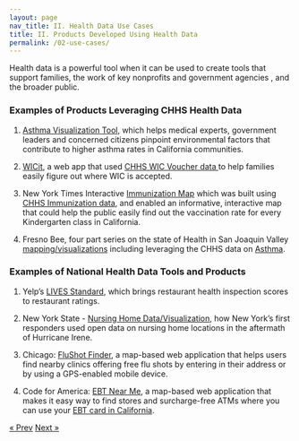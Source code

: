 ```yaml
---
layout: page
nav_title: II. Health Data Use Cases
title: II. Products Developed Using Health Data
permalink: /02-use-cases/
---
```


Health data is a powerful tool when it can be used to create tools that support families, the work of key nonprofits and government agencies , and the broader public.

### Examples of Products Leveraging CHHS Health Data

1. [Asthma Visualization Tool](http://cahealthdata.github.io), which helps medical experts, government leaders and concerned citizens pinpoint environmental factors that contribute to higher asthma rates in California communities.

2. [WICit](http://findwic.com), a web app that used [CHHS WIC Voucher data ](https://cdph.data.ca.gov/Facilities-and-Services/Women-Infants-and-Children-WIC-Authorized-Vendors/i7wi-ei4m) to help families easily figure out where WIC is accepted.

3. New York Times Interactive [Immunization Map](http://www.nytimes.com/interactive/2015/02/06/us/california-measles-vaccines-map.html?_r=1) which was built using [CHHS Immunization data](https://cdph.data.ca.gov/browse?q=immunization+data+), and enabled an informative, interactive map that could help the public easily find out the vaccination rate for every Kindergarten class in California.

4. Fresno Bee, four part series on the state of Health in San Joaquin Valley [mapping/visualizations](http://www.fresnobee.com/news/local/article19648839.html) including leveraging the CHHS data on [Asthma](https://cdph.data.ca.gov/browse?q=asthma).

### Examples of National Health Data Tools and Products

1. Yelp’s [LIVES Standard](http://www.yelp.com/healthscores), which brings restaurant health inspection scores to restaurant ratings.

2. New York State - [Nursing Home Data/Visualization](http://nursinghomes.nyhealth.gov/searches/county/31), how New York’s first responders used open data on nursing home locations in the aftermath of Hurricane Irene.

3. Chicago: [FluShot Finder](http://chicagoflushots.org/), a map-based web application that helps users find nearby clinics offering free flu shots by entering in their address or by using a GPS-enabled mobile device.

4. Code for America: [EBT Near Me](http://ebtnearme.org/), a map-based web application that makes it easy way to find stores and surcharge-free ATMs where you can use your [EBT card in California](http://ebtnearme.org/).

<!-- Pagination -->
<div class="pagination">
  <a class="pagination-item older" href="/01-getting-started">&laquo; Prev</a>
  <a class="pagination-item newer" href="{{ site.baseurl }}/03-ambassador-first-steps">Next &raquo;</a>
</div>
